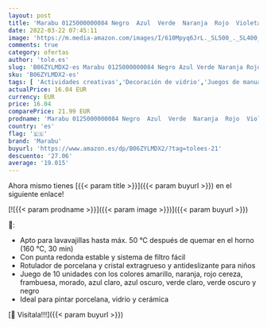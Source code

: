 ```yaml
---
layout: post
title: 'Marabu 0125000000084 Negro  Azul  Verde  Naranja  Rojo  Violeta  Amarillo 10pieza s  rotulador - Juguete de pintura'
date: 2022-03-22 07:45:11
image: 'https://m.media-amazon.com/images/I/610Mpyq6JrL._SL500_._SL400_.jpg'
comments: true
category: ofertas
author: 'tole.es'
slug: 'B06ZYLMDX2-es Marabu 0125000000084 Negro Azul Verde Naranja Rojo Violeta...'
sku: 'B06ZYLMDX2-es'
tags: [ 'Actividades creativas','Decoración de vidrio','Juegos de manualidades','Juguetes','Juguetes y juegos','marabu','rotulador', ]
actualPrice: 16.04 EUR
currency: EUR
price: 16.04
comparePrice: 21.99 EUR
prodname: 'Marabu 0125000000084 Negro  Azul  Verde  Naranja  Rojo  Violeta  Amarillo 10pieza s  rotulador - Juguete de pintura'
country: 'es'
flag: '🇪🇸'
brand: 'Marabu'
buyurl: 'https://www.amazon.es/dp/B06ZYLMDX2/?tag=tolees-21'
descuento: '27.06'
average: '19.015'
---
```


Ahora mismo tienes [{{< param title >}}]({{< param buyurl >}}) en el siguiente enlace!

[![{{< param prodname >}}]({{< param image >}})]({{< param buyurl >}})

🔎:

- Apto para lavavajillas hasta máx. 50 °C después de quemar en el horno (160 °C, 30 min)
- Con punta redonda estable y sistema de filtro fácil
- Rotulador de porcelana y cristal extragrueso y antideslizante para niños
- Juego de 10 unidades con los colores amarillo, naranja, rojo cereza, frambuesa, morado, azul claro, azul oscuro, verde claro, verde oscuro y negro
- Ideal para pintar porcelana, vidrio y cerámica

[🛒 Visítala!!!]({{< param buyurl >}})
